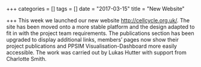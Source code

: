 +++
categories = []
tags = []
date = "2017-03-15"
title = "New Website"

+++
This week we launched our new website http://cellcycle.org.uk/. The site has been moved onto a more stable platform and the design adapted to fit in with the project team requirements. The publications section has been upgraded to display additional links, members’ pages now show their project publications and PPSIM Visualisation-Dashboard more easily accessible. The work was carried out by Lukas Hutter with support from Charlotte Smith.  
